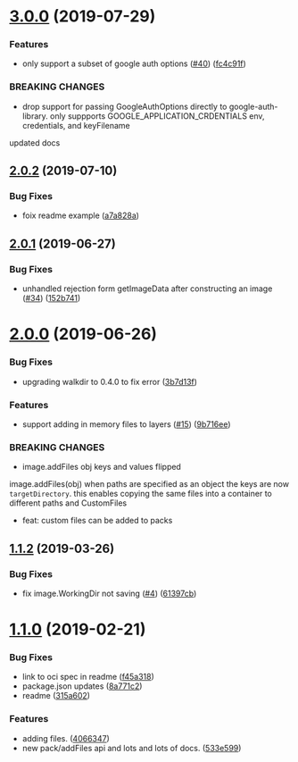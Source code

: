 # [3.0.0](https://github.com/google/nodejs-container-image-builder/compare/v2.0.2...v3.0.0) (2019-07-29)


### Features

* only support a subset of google auth options ([#40](https://github.com/google/nodejs-container-image-builder/issues/40)) ([fc4c91f](https://github.com/google/nodejs-container-image-builder/commit/fc4c91f))


### BREAKING CHANGES

* drop support for passing GoogleAuthOptions directly to
google-auth-library. only suppports GOOGLE_APPLICATION_CRDENTIALS env,
credentials, and keyFilename

updated docs



## [2.0.2](https://github.com/google/nodejs-container-image-builder/compare/v2.0.1...v2.0.2) (2019-07-10)


### Bug Fixes

* foix readme example ([a7a828a](https://github.com/google/nodejs-container-image-builder/commit/a7a828a))



## [2.0.1](https://github.com/google/nodejs-container-image-builder/compare/v2.0.0...v2.0.1) (2019-06-27)


### Bug Fixes

* unhandled rejection form getImageData after constructing an image ([#34](https://github.com/google/nodejs-container-image-builder/issues/34)) ([152b741](https://github.com/google/nodejs-container-image-builder/commit/152b741))



# [2.0.0](https://github.com/google/nodejs-container-image-builder/compare/v1.1.2...v2.0.0) (2019-06-26)


### Bug Fixes

* upgrading walkdir to 0.4.0 to fix error ([3b7d13f](https://github.com/google/nodejs-container-image-builder/commit/3b7d13f))


### Features

* support adding in memory files to layers ([#15](https://github.com/google/nodejs-container-image-builder/issues/15)) ([9b716ee](https://github.com/google/nodejs-container-image-builder/commit/9b716ee))


### BREAKING CHANGES

* image.addFiles obj keys and values flipped

image.addFiles(obj)
when paths are specified as an object the keys are now `targetDirectory`.
this enables copying the same files into a container to different paths and CustomFiles

* feat: custom files can be added to packs



## [1.1.2](https://github.com/google/nodejs-container-image-builder/compare/v1.1.0...v1.1.2) (2019-03-26)


### Bug Fixes

* fix image.WorkingDir not saving ([#4](https://github.com/google/nodejs-container-image-builder/issues/4)) ([61397cb](https://github.com/google/nodejs-container-image-builder/commit/61397cb))



# [1.1.0](https://github.com/google/nodejs-container-image-builder/compare/4066347...v1.1.0) (2019-02-21)


### Bug Fixes

* link to oci spec in readme ([f45a318](https://github.com/google/nodejs-container-image-builder/commit/f45a318))
* package.json updates ([8a771c2](https://github.com/google/nodejs-container-image-builder/commit/8a771c2))
* readme ([315a602](https://github.com/google/nodejs-container-image-builder/commit/315a602))


### Features

* adding files. ([4066347](https://github.com/google/nodejs-container-image-builder/commit/4066347))
* new pack/addFiles api and lots and lots of docs. ([533e599](https://github.com/google/nodejs-container-image-builder/commit/533e599))



